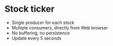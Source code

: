 # Stock ticker

* Single producer for each stock
* Multiple consumers, directly from Web browser
* No buffering, no persistence
* Update every 5 seconds
